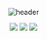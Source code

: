 <div align="center">

![header](https://capsule-render.vercel.app/api?type=waving&color=000000&height=150&section=header&text=Eomakase&fontColor=ffffff&fontSize=70&animation=fadeIn&fontAlignY=55)
</div>

<div align="center">
	<img src="https://img.shields.io/badge/Java-007396?style=flat&logo=Java&logoColor=white" />
	<img src="https://img.shields.io/badge/HTML5-E34F26?style=flat&logo=HTML5&logoColor=white" />
	<img src="https://img.shields.io/badge/CSS3-1572B6?style=flat&logo=CSS3&logoColor=white" />
</div>
